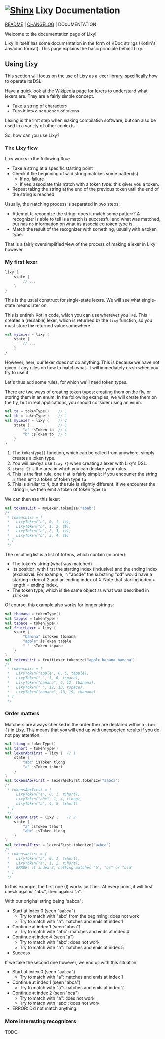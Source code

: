 # [![Shinx](https://img.pokemondb.net/sprites/black-white/anim/normal/shinx.gif)](http://pokemondb.net/pokedex/shinx) Lixy Documentation

[README](README.md) | [CHANGELOG](CHANGELOG.md) | DOCUMENTATION

Welcome to the documentation page of Lixy!

Lixy in itself has some documentation in the form of KDoc strings (Kotlin's
Javadoc format). This page explains the basic principle behind Lixy.

## Using Lixy

This section will focus on the use of Lixy as a lexer library, specifically how
to operate its DSL.

Have a quick look at the
[Wikipedia page for lexers](https://en.wikipedia.org/wiki/Lexical_analysis) to
understand what lexers are. They are a fairly simple concept.

* Take a string of characters
* Turn it into a sequence of tokens

Lexing is the first step when making compilation software, but can also be used
in a variety of other contexts.

So, how can you use Lixy?

### The Lixy flow

Lixy works in the following flow:

* Take a string at a specific starting point
* Check if the beginning of said string matches some pattern(s)
  * If no, failure
  * If yes, associate this match with a token type: this gives you a token.
* Repeat taking the string at the end of the previous token until the end of the
  string is reached

Usually, the matching process is separated in two steps:

* Attempt to recognize the string: does it match some pattern? A recognizer is 
  able to tell is a match is successful and what was matched, but has no 
  information on what its associated token type is
* Match the result of the recognizer with something, usually with a token type.

That is a fairly oversimplified view of the process of making a lexer in Lixy however.

### My first lexer

```kotlin
lixy {
    state {
        // ...
    }
}
```

This is the usual construct for single-state lexers. We will see what
single-state means later on.

This is entirely Kotlin code, which you can use wherever you like. This creates
a (reusable) lexer, which is returned by the `lixy` function, so you must store
the returned value somewhere.

```kotlin
val myLexer = lixy {
    state {
        // ...
    }
}
```

However, here, our lexer does not do anything. This is because we have not given
it any rules on how to match what. It will immediately crash when you try to use
it.

Let's thus add some rules, for which we'll need token types.

There are two ways of creating token types: creating them on the fly, or storing
them in an enum. In the following examples, we will create them on the fly, but
in real applications, you should consider using an enum.

```kotlin
val ta = tokenType()    // 1
val tb = tokenType()    // 1
val myLexer = lixy {    // 2
    state {             // 3
        "a" isToken ta  // 4
        "b" isToken tb  // 5
    }
}
```

1. The `tokenType()` function, which can be called from anywhere, simply creates
   a token type.
2. You will *always* use `lixy {}` when creating a lexer with Lixy's DSL.
3. `state {}` is the area in which you can declare your rules.
4. This is the first rule, one that is fairly simple: if you encounter the
   string `a`, then emit a token of token type `ta`
5. This is similar to 4, but the rule is slightly different: if we encounter the
   string `b`, we then emit a token of token type `tb`

We can then use this lexer:

```kotlin
val tokensList = myLexer.tokenize("abab")
/* 
 * tokensList = [
 *   LixyToken("a", 0, 1, ta),
 *   LixyToken("b", 1, 2, tb),
 *   LixyToken("a", 2, 3, ta),
 *   LixyToken("b", 3, 4, tb)
 * ]
 */
```

The resulting list is a list of tokens, which contain (in order):

* The token's string (what was matched)
* Its position, with first the starting index (inclusive) and the ending index
  (exclusive). For example, in "abcde" the substring "cd" would have a starting
  index of 2 and an ending index of 4. Note that starting index + length =
  ending index.
* The token type, which is the same object as what was described in `isToken`

Of course, this example also works for longer strings:

```kotlin
val tbanana = tokenType()       
val tapple = tokenType()
val tspace = tokenType()
val fruitLexer = lixy {            
    state {                     
        "banana" isToken tbanana
        "apple" isToken tapple
        " " isToken tspace
    }
}
val tokensList = fruitLexer.tokenize("apple banana banana")
/* 
 * tokensList = [
 *   LixyToken("apple", 0, 5, tapple),
 *   LixyToken(" ", 5, 6, tspace),
 *   LixyToken("banana", 6, 12, tbanana),
 *   LixyToken(" ", 12, 13, tspace),
 *   LixyToken("banana", 13, 19, tbanana)
 * ]
 */

```

### Order matters

Matchers are always checked in the order they are declared within a `state {}`
in Lixy. This means that you will end up with unexpected results if you do not
pay attention.

```kotlin
val tlong = tokenType()
val tshort = tokenType()
val lexerAbcFirst = lixy {  // 1
    state {
        "abc" isToken tlong
        "a" isToken tshort
    }
}
val tokensAbcFirst = lexerAbcFirst.tokenize("aabca")
/*
 * tokensAbcFirst = [
     LixyToken("a", 0, 1, tshort),
     LixyToken("abc", 1, 4, tlong),
     LixyToken("a", 4, 5, tshort)
 * ]
 */
val lexerAFirst = lixy {    // 2
    state {
        "a" isToken tshort
        "abc" isToken tlong
    }
}
val tokensAFirst = lexerAFirst.tokenize("aabca")
/*
 * tokensAFirst = [
 *   LixyToken("a", 0, 1, tshort),
 *   LixyToken("a", 1, 2, tshort),
 *   ERROR: at index 2, nothing matches "b", "bc" or "bca"
 * ]
 */
```

In this example, the first one (1) works just fine. At every point, it will
first check against "abc", then against "a".

With our original string being "aabca":

* Start at index 0 (seen "aabca")
  * Try to match with "abc" from the beginning: does not work
  * Try to match with "a": matches and ends at index 1
* Continue at index 1 (seen "abca")
  * Try to match with "abc": matches and ends at index 4
* Continue at index 4 (seen "a")
  * Try to match with "abc": does not work
  * Try to match with "a": matches and ends at index 5
* Success

If we take the second one however, we end up with this situation:

* Start at index 0 (seen "aabca")
  * Try to match with "a": matches and ends at index 1
* Continue at index 1 (seen "abca")
  * Try to match with "a": matches and ends at index 2
* Continue at index 2 (seen "bca")
  * Try to match with "a": does not work
  * Try to match with "abc": does not work
* ERROR: Did not match anything.

### More interesting recognizers

TODO
